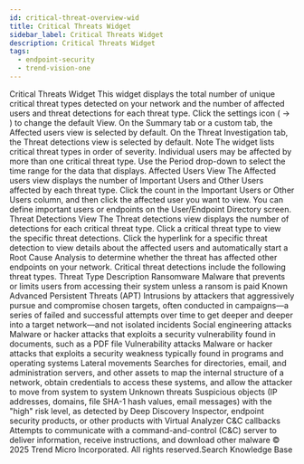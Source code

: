 ```yaml
---
id: critical-threat-overview-wid
title: Critical Threats Widget
sidebar_label: Critical Threats Widget
description: Critical Threats Widget
tags:
  - endpoint-security
  - trend-vision-one
---
```


 Critical Threats Widget This widget displays the total number of unique critical threat types detected on your network and the number of affected users and threat detections for each threat type. Click the settings icon ( → ) to change the default View. On the Summary tab or a custom tab, the Affected users view is selected by default. On the Threat Investigation tab, the Threat detections view is selected by default. Note The widget lists critical threat types in order of severity. Individual users may be affected by more than one critical threat type. Use the Period drop-down to select the time range for the data that displays. Affected Users View The Affected users view displays the number of Important Users and Other Users affected by each threat type. Click the count in the Important Users or Other Users column, and then click the affected user you want to view. You can define important users or endpoints on the User/Endpoint Directory screen. Threat Detections View The Threat detections view displays the number of detections for each critical threat type. Click a critical threat type to view the specific threat detections. Click the hyperlink for a specific threat detection to view details about the affected users and automatically start a Root Cause Analysis to determine whether the threat has affected other endpoints on your network. Critical threat detections include the following threat types. Threat Type Description Ransomware Malware that prevents or limits users from accessing their system unless a ransom is paid Known Advanced Persistent Threats (APT) Intrusions by attackers that aggressively pursue and compromise chosen targets, often conducted in campaigns—a series of failed and successful attempts over time to get deeper and deeper into a target network—and not isolated incidents Social engineering attacks Malware or hacker attacks that exploits a security vulnerability found in documents, such as a PDF file Vulnerability attacks Malware or hacker attacks that exploits a security weakness typically found in programs and operating systems Lateral movements Searches for directories, email, and administration servers, and other assets to map the internal structure of a network, obtain credentials to access these systems, and allow the attacker to move from system to system Unknown threats Suspicious objects (IP addresses, domains, file SHA-1 hash values, email messages) with the "high" risk level, as detected by Deep Discovery Inspector, endpoint security products, or other products with Virtual Analyzer C&C callbacks Attempts to communicate with a command-and-control (C&C) server to deliver information, receive instructions, and download other malware © 2025 Trend Micro Incorporated. All rights reserved.Search Knowledge Base